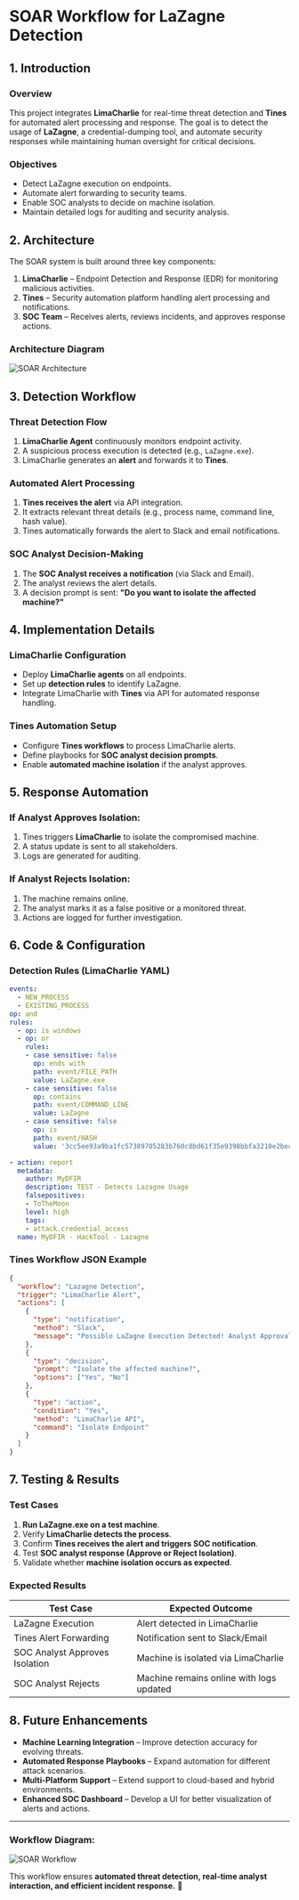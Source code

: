 # SOAR Workflow for LaZagne Detection

## **1. Introduction**
### **Overview**
This project integrates **LimaCharlie** for real-time threat detection and **Tines** for automated alert processing and response. The goal is to detect the usage of **LaZagne**, a credential-dumping tool, and automate security responses while maintaining human oversight for critical decisions.

### **Objectives**
- Detect LaZagne execution on endpoints.
- Automate alert forwarding to security teams.
- Enable SOC analysts to decide on machine isolation.
- Maintain detailed logs for auditing and security analysis.

## **2. Architecture**
The SOAR system is built around three key components:
1. **LimaCharlie** – Endpoint Detection and Response (EDR) for monitoring malicious activities.
2. **Tines** – Security automation platform handling alert processing and notifications.
3. **SOC Team** – Receives alerts, reviews incidents, and approves response actions.

### **Architecture Diagram**
![SOAR Architecture](SOAR_ARCHITECTURE.png)

## **3. Detection Workflow**
### **Threat Detection Flow**
1. **LimaCharlie Agent** continuously monitors endpoint activity.
2. A suspicious process execution is detected (e.g., `LaZagne.exe`).
3. LimaCharlie generates an **alert** and forwards it to **Tines**.

### **Automated Alert Processing**
1. **Tines receives the alert** via API integration.
2. It extracts relevant threat details (e.g., process name, command line, hash value).
3. Tines automatically forwards the alert to Slack and email notifications.

### **SOC Analyst Decision-Making**
1. The **SOC Analyst receives a notification** (via Slack and Email).
2. The analyst reviews the alert details.
3. A decision prompt is sent: **"Do you want to isolate the affected machine?"**

## **4. Implementation Details**
### **LimaCharlie Configuration**
- Deploy **LimaCharlie agents** on all endpoints.
- Set up **detection rules** to identify LaZagne.
- Integrate LimaCharlie with **Tines** via API for automated response handling.

### **Tines Automation Setup**
- Configure **Tines workflows** to process LimaCharlie alerts.
- Define playbooks for **SOC analyst decision prompts**.
- Enable **automated machine isolation** if the analyst approves.

## **5. Response Automation**
### **If Analyst Approves Isolation:**
1. Tines triggers **LimaCharlie** to isolate the compromised machine.
2. A status update is sent to all stakeholders.
3. Logs are generated for auditing.

### **If Analyst Rejects Isolation:**
1. The machine remains online.
2. The analyst marks it as a false positive or a monitored threat.
3. Actions are logged for further investigation.

## **6. Code & Configuration**
### **Detection Rules (LimaCharlie YAML)**
```yaml
events:
  - NEW_PROCESS
  - EXISTING_PROCESS
op: and
rules:
  - op: is windows
  - op: or
    rules:
    - case sensitive: false
      op: ends with
      path: event/FILE_PATH
      value: LaZagne.exe
    - case sensitive: false
      op: contains
      path: event/COMMAND_LINE
      value: LaZagne
    - case sensitive: false
      op: is
      path: event/HASH
      value: '3cc5ee93a9ba1fc57389705283b760c8bd61f35e9398bbfa3210e2becf6d4b05'

- action: report
  metadata:
    author: MyDFIR
    description: TEST - Detects Lazagne Usage
    falsepositives:
    - ToTheMoon
    level: high
    tags:
    - attack.credential_access
  name: MyDFIR - HackTool - Lazagne
```

### **Tines Workflow JSON Example**
```json
{
  "workflow": "Lazagne Detection",
  "trigger": "LimaCharlie Alert",
  "actions": [
    {
      "type": "notification",
      "method": "Slack",
      "message": "Possible LaZagne Execution Detected! Analyst Approval Needed."
    },
    {
      "type": "decision",
      "prompt": "Isolate the affected machine?",
      "options": ["Yes", "No"]
    },
    {
      "type": "action",
      "condition": "Yes",
      "method": "LimaCharlie API",
      "command": "Isolate Endpoint"
    }
  ]
}
```

## **7. Testing & Results**
### **Test Cases**
1. **Run LaZagne.exe on a test machine**.
2. Verify **LimaCharlie detects the process**.
3. Confirm **Tines receives the alert and triggers SOC notification**.
4. Test **SOC analyst response (Approve or Reject Isolation)**.
5. Validate whether **machine isolation occurs as expected**.

### **Expected Results**
| Test Case | Expected Outcome |
|-----------|-----------------|
| LaZagne Execution | Alert detected in LimaCharlie |
| Tines Alert Forwarding | Notification sent to Slack/Email |
| SOC Analyst Approves Isolation | Machine is isolated via LimaCharlie |
| SOC Analyst Rejects | Machine remains online with logs updated |

## **8. Future Enhancements**
- **Machine Learning Integration** – Improve detection accuracy for evolving threats.
- **Automated Response Playbooks** – Expand automation for different attack scenarios.
- **Multi-Platform Support** – Extend support to cloud-based and hybrid environments.
- **Enhanced SOC Dashboard** – Develop a UI for better visualization of alerts and actions.

---
### **Workflow Diagram:**
![SOAR Workflow](SOAR_WORKFLOW.png)

This workflow ensures **automated threat detection, real-time analyst interaction, and efficient incident response.** 🚀
